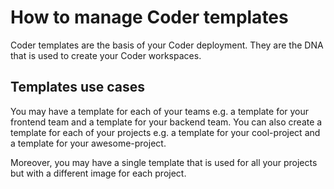# How to manage Coder templates

Coder templates are the basis of your Coder deployment. They are the DNA that is used to create your Coder workspaces.

## Templates use cases

You may have a template for each of your teams e.g. a template for your frontend team and a template for your backend team. You can also create a template for each of your projects e.g. a template for your cool-project and a template for your awesome-project.

Moreover, you may have a single template that is used for all your projects but with a different image for each project.
